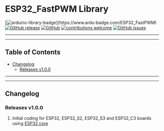 # ESP32_FastPWM Library

[![arduino-library-badge](https://www.ardu-badge.com/badge/ESP32_FastPWM.svg?)](https://www.ardu-badge.com/ESP32_FastPWM)
[![GitHub release](https://img.shields.io/github/release/khoih-prog/ESP32_FastPWM.svg)](https://github.com/khoih-prog/ESP32_FastPWM/releases)
[![GitHub](https://img.shields.io/github/license/mashape/apistatus.svg)](https://github.com/khoih-prog/ESP32_FastPWM/blob/master/LICENSE)
[![contributions welcome](https://img.shields.io/badge/contributions-welcome-brightgreen.svg?style=flat)](#Contributing)
[![GitHub issues](https://img.shields.io/github/issues/khoih-prog/ESP32_FastPWM.svg)](http://github.com/khoih-prog/ESP32_FastPWM/issues)

---
---

## Table of Contents

* [Changelog](#changelog)
  * [Releases v1.0.0](#releases-v100)

---
---

## Changelog


### Releases v1.0.0

1. Initial coding for ESP32, ESP32_S2, ESP32_S3 and ESP32_C3 boards using [ESP32 core](https://github.com/espressif/arduino-esp32)
